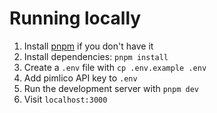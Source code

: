 # Running locally

1. Install [pnpm](https://pnpm.io/installation) if you don't have it
2. Install dependencies: `pnpm install`
3. Create a `.env` file with `cp .env.example .env`
4. Add pimlico API key to `.env`
5. Run the development server with `pnpm dev`
6. Visit `localhost:3000`
